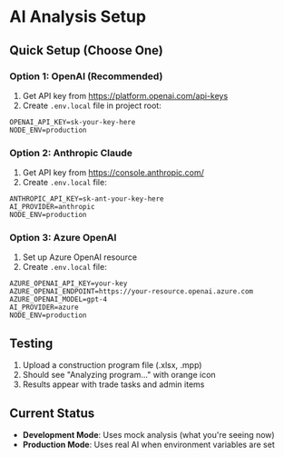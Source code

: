 # AI Analysis Setup

## Quick Setup (Choose One)

### Option 1: OpenAI (Recommended)
1. Get API key from https://platform.openai.com/api-keys
2. Create `.env.local` file in project root:
```
OPENAI_API_KEY=sk-your-key-here
NODE_ENV=production
```

### Option 2: Anthropic Claude
1. Get API key from https://console.anthropic.com/
2. Create `.env.local` file:
```
ANTHROPIC_API_KEY=sk-ant-your-key-here
AI_PROVIDER=anthropic
NODE_ENV=production
```

### Option 3: Azure OpenAI
1. Set up Azure OpenAI resource
2. Create `.env.local` file:
```
AZURE_OPENAI_API_KEY=your-key
AZURE_OPENAI_ENDPOINT=https://your-resource.openai.azure.com
AZURE_OPENAI_MODEL=gpt-4
AI_PROVIDER=azure
NODE_ENV=production
```

## Testing
1. Upload a construction program file (.xlsx, .mpp)
2. Should see "Analyzing program..." with orange icon
3. Results appear with trade tasks and admin items

## Current Status
- **Development Mode**: Uses mock analysis (what you're seeing now)
- **Production Mode**: Uses real AI when environment variables are set 
